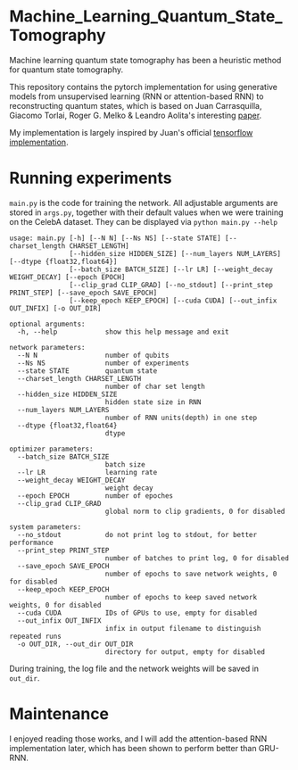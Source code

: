 # Machine_Learning_Quantum_State_Tomography
Machine learning quantum state tomography has been a heuristic method for quantum state tomography. 

This repository contains the pytorch implementation for using generative models from unsupervised learning (RNN or attention-based RNN) to reconstructing quantum states, which is based on Juan Carrasquilla, Giacomo Torlai, Roger G. Melko & Leandro Aolita's interesting [paper](https://www.nature.com/articles/s42256-019-0028-1).

My implementation is largely inspired by Juan's official [tensorflow implementation](https://github.com/carrasqu/POVM_GENMODEL).

# Running experiments

`main.py` is the code for training the network. All adjustable arguments are stored in `args.py`, together with their default values when we were training on the CelebA dataset. They can be displayed via `python main.py --help`

```
usage: main.py [-h] [--N N] [--Ns NS] [--state STATE] [--charset_length CHARSET_LENGTH]
               [--hidden_size HIDDEN_SIZE] [--num_layers NUM_LAYERS] [--dtype {float32,float64}]
               [--batch_size BATCH_SIZE] [--lr LR] [--weight_decay WEIGHT_DECAY] [--epoch EPOCH]
               [--clip_grad CLIP_GRAD] [--no_stdout] [--print_step PRINT_STEP] [--save_epoch SAVE_EPOCH]
               [--keep_epoch KEEP_EPOCH] [--cuda CUDA] [--out_infix OUT_INFIX] [-o OUT_DIR]

optional arguments:
  -h, --help            show this help message and exit

network parameters:
  --N N                 number of qubits
  --Ns NS               number of experiments
  --state STATE         quantum state
  --charset_length CHARSET_LENGTH
                        number of char set length
  --hidden_size HIDDEN_SIZE
                        hidden state size in RNN
  --num_layers NUM_LAYERS
                        number of RNN units(depth) in one step
  --dtype {float32,float64}
                        dtype

optimizer parameters:
  --batch_size BATCH_SIZE
                        batch size
  --lr LR               learning rate
  --weight_decay WEIGHT_DECAY
                        weight decay
  --epoch EPOCH         number of epoches
  --clip_grad CLIP_GRAD
                        global norm to clip gradients, 0 for disabled

system parameters:
  --no_stdout           do not print log to stdout, for better performance
  --print_step PRINT_STEP
                        number of batches to print log, 0 for disabled
  --save_epoch SAVE_EPOCH
                        number of epochs to save network weights, 0 for disabled
  --keep_epoch KEEP_EPOCH
                        number of epochs to keep saved network weights, 0 for disabled
  --cuda CUDA           IDs of GPUs to use, empty for disabled
  --out_infix OUT_INFIX
                        infix in output filename to distinguish repeated runs
  -o OUT_DIR, --out_dir OUT_DIR
                        directory for output, empty for disabled
```

During training, the log file and the network weights will be saved in `out_dir`.

# Maintenance

I enjoyed reading those works, and I will add the attention-based RNN implementation later, which has been shown to perform better than GRU-RNN.

